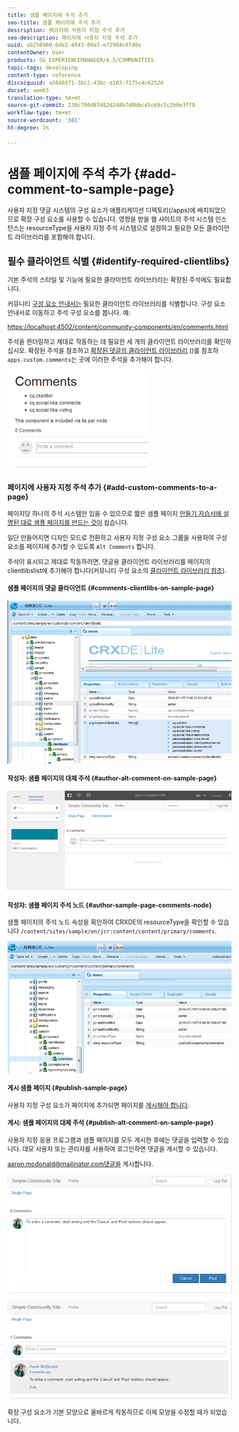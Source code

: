 ```yaml
---
title: 샘플 페이지에 주석 추가
seo-title: 샘플 페이지에 주석 추가
description: 페이지에 사용자 지정 주석 추가
seo-description: 페이지에 사용자 지정 주석 추가
uuid: ab258960-6de2-4943-80a7-e72904c0fd8e
contentOwner: User
products: SG_EXPERIENCEMANAGER/6.5/COMMUNITIES
topic-tags: developing
content-type: reference
discoiquuid: a5040371-3bc2-43bc-a103-7175c4c6252d
docset: aem65
translation-type: tm+mt
source-git-commit: 230c700d87d82d248b7d0bbc45c69c5c2b0e3ff8
workflow-type: tm+mt
source-wordcount: '381'
ht-degree: 1%

---
```



# 샘플 페이지에 주석 추가  {#add-comment-to-sample-page}

사용자 지정 댓글 시스템의 구성 요소가 애플리케이션 디렉토리(/apps)에 배치되었으므로 확장 구성 요소를 사용할 수 있습니다. 영향을 받을 웹 사이트의 주석 시스템 인스턴스는 resourceType을 사용자 지정 주석 시스템으로 설정하고 필요한 모든 클라이언트 라이브러리를 포함해야 합니다.

## 필수 클라이언트 식별 {#identify-required-clientlibs}

기본 주석의 스타일 및 기능에 필요한 클라이언트 라이브러리는 확장된 주석에도 필요합니다.

커뮤니티 [구성 요소 안내서는](/help/communities/components-guide.md) 필요한 클라이언트 라이브러리를 식별합니다. 구성 요소 안내서로 이동하고 주석 구성 요소를 봅니다. 예:

[https://localhost:4502/content/community-components/en/comments.html](https://localhost:4502/content/community-components/en/comments.html)

주석을 렌더링하고 제대로 작동하는 데 필요한 세 개의 클라이언트 라이브러리를 확인하십시오. 확장된 주석을 참조하고 [확장된 댓글의 클라이언트 라이브러리](/help/communities/extend-create-components.md#create-a-client-library-folder) ()를 참조하 `apps.custom.comments`는 곳에 이러한 주석을 추가해야 합니다.

![chlimage_1-47](assets/chlimage_1-47.png)

### 페이지에 사용자 지정 주석 추가 {#add-custom-comments-to-a-page}

페이지당 하나의 주석 시스템만 있을 수 있으므로 짧은 샘플 페이지 [만들기 자습서에 설명된 대로 샘플 페이지를 만드는 것이](/help/communities/create-sample-page.md) 쉽습니다.

일단 만들어지면 디자인 모드로 전환하고 사용자 지정 구성 요소 그룹을 사용하여 구성 요소를 페이지에 추가할 수 있도록 `Alt Comments` 합니다.

주석이 표시되고 제대로 작동하려면, 댓글용 클라이언트 라이브러리를 페이지의 clientlibslist에 추가해야 합니다(커뮤니티 구성 요소의 [클라이언트 라이브러리 참조](/help/communities/clientlibs.md)).

#### 샘플 페이지의 댓글 클라이언트 {#comments-clientlibs-on-sample-page}

![chlimage_1-48](assets/chlimage_1-48.png)

#### 작성자: 샘플 페이지의 대체 주석 {#author-alt-comment-on-sample-page}

![chlimage_1-49](assets/chlimage_1-49.png)

#### 작성자: 샘플 페이지 주석 노드 {#author-sample-page-comments-node}

샘플 페이지의 주석 노드 속성을 확인하여 CRXDE의 resourceType을 확인할 수 있습니다 `/content/sites/sample/en/jcr:content/content/primary/comments`.

![chlimage_1-50](assets/chlimage_1-50.png)

#### 게시 샘플 페이지 {#publish-sample-page}

사용자 지정 구성 요소가 페이지에 추가되면 페이지를 [게시해야 합니다](/help/communities/sites-console.md#publishing-the-site).

#### 게시: 샘플 페이지의 대체 주석 {#publish-alt-comment-on-sample-page}

사용자 지정 응용 프로그램과 샘플 페이지를 모두 게시한 후에는 댓글을 입력할 수 있습니다. 데모 사용자 [](/help/communities/tutorials.md#demo-users) 또는 관리자를 사용하여 로그인하면 댓글을 게시할 수 있습니다.

aaron.mcdonald@mailinator.com댓글을 게시합니다.

![chlimage_1-51](assets/chlimage_1-51.png)

![chlimage_1-52](assets/chlimage_1-52.png)

확장 구성 요소가 기본 모양으로 올바르게 작동하므로 이제 모양을 수정할 때가 되었습니다.